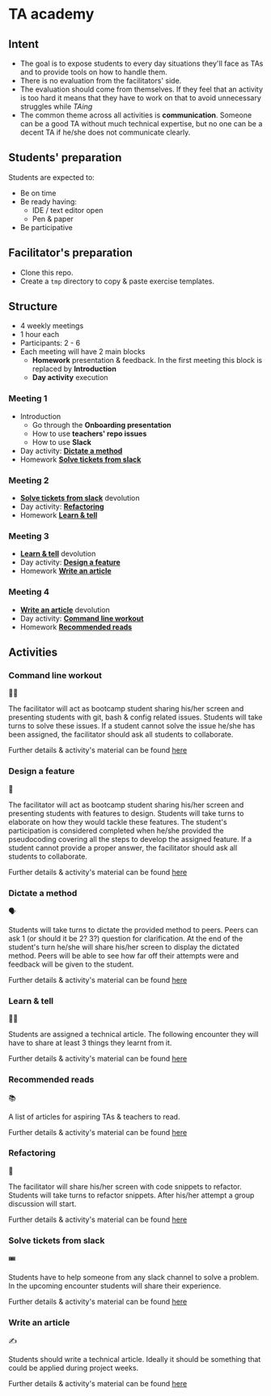 # TA academy

## Intent

* The goal is to expose students to every day situations they'll face as TAs and to provide tools on how to handle them.
* There is no evaluation from the facilitators' side.
* The evaluation should come from themselves. If they feel that an activity is too hard it means that they have to work on that to avoid unnecessary struggles while _TAing_
* The common theme across all activities is **communication**. Someone can be a good TA without much technical expertise, but no one can be a decent TA if he/she does not communicate clearly.

## Students' preparation

Students are expected to:

* Be on time
* Be ready having:
  * IDE / text editor open
  * Pen & paper
* Be participative

## Facilitator's preparation

* Clone this repo.
* Create a `tmp` directory to copy & paste exercise templates.

## Structure

* 4 weekly meetings
* 1 hour each
* Participants: 2 - 6
* Each meeting will have 2 main blocks
  * **Homework** presentation & feedback. In the first meeting this block is replaced by **Introduction**
  * **Day activity** execution

### Meeting 1

* Introduction
  * Go through the **Onboarding presentation**
  * How to use **teachers' repo issues**
  * How to use **Slack**
* Day activity: [**Dictate a method**](#dictate-a-method)
* Homework [**Solve tickets from slack**](#solve-tickets-from-slack)

### Meeting 2

* [**Solve tickets from slack**](#solve-tickets-from-slack) devolution
* Day activity: [**Refactoring**](#refactoring)
* Homework [**Learn & tell**](#learn-&-tell)

### Meeting 3

* [**Learn & tell**](#learn-&-tell) devolution
* Day activity: [**Design a feature**](#design-a-feature)
* Homework [**Write an article**](#write-an-article)

### Meeting 4

* [**Write an article**](#write-an-article) devolution
* Day activity: [**Command line workout**](#command-line-workout)
* Homework [**Recommended reads**](#recommended-reads)

## Activities

### Command line workout

🏋️‍♀️

The facilitator will act as bootcamp student sharing his/her screen and presenting students with git, bash & config related issues.
Students will take turns to solve these issues.
If a student cannot solve the issue he/she has been assigned, the facilitator should ask all students to collaborate.

Further details & activity's material can be found [here](./activities/activities_material.md#command-line-workout)

### Design a feature

📐

The facilitator will act as bootcamp student sharing his/her screen and presenting students with features to design.
Students will take turns to elaborate on how they would tackle these features. The student's participation is considered completed when he/she provided the pseudocoding covering all the steps to develop the assigned feature.
If a student cannot provide a proper answer, the facilitator should ask all students to collaborate.

Further details & activity's material can be found [here](./activities/activities_material.md#design-a-feature)

### Dictate a method

🗣

Students will take turns to dictate the provided method to peers.
Peers can ask 1 (or should it be 2? 3?) question for clarification.
At the end of the student's turn he/she will share his/her screen to display the dictated method. Peers will be able to see how far off their attempts were and feedback will be given to the student.

Further details & activity's material can be found [here](./activities/activities_material.md#dictate-a-method)

### Learn & tell

👩‍🎓

Students are assigned a technical article. The following encounter they will have to share at least 3 things they learnt from it.

Further details & activity's material can be found [here](./activities/activities_material.md#learn-&-tell)

### Recommended reads

📚

A list of articles for aspiring TAs & teachers to read.

Further details & activity's material can be found [here](./activities/activities_material.md#recommended-reads)

### Refactoring

🧹

The facilitator will share his/her screen with code snippets to refactor. Students will take turns to refactor snippets. After his/her attempt a group discussion will start.

Further details & activity's material can be found [here](./activities/activities_material.md#refactoring)

### Solve tickets from slack

🎟

Students have to help someone from any slack channel to solve a problem. In the upcoming encounter students will share their experience.

Further details & activity's material can be found [here](./activities/activities_material.md#solve-tickets-from-slack)

### Write an article

✍️

Students should write a technical article. Ideally it should be something that could be applied during project weeks.

Further details & activity's material can be found [here](./activities/activities_material.md#write-an-preparation)
